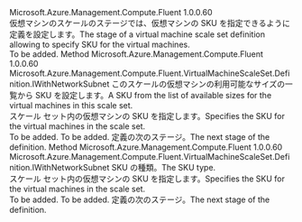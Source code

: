 <Type Name="IWithSku" FullName="Microsoft.Azure.Management.Compute.Fluent.VirtualMachineScaleSet.Definition.IWithSku">
  <TypeSignature Language="C#" Value="public interface IWithSku" />
  <TypeSignature Language="ILAsm" Value=".class public interface auto ansi abstract IWithSku" />
  <TypeSignature Language="DocId" Value="T:Microsoft.Azure.Management.Compute.Fluent.VirtualMachineScaleSet.Definition.IWithSku" />
  <TypeSignature Language="VB.NET" Value="Public Interface IWithSku" />
  <TypeSignature Language="F#" Value="type IWithSku = interface" />
  <AssemblyInfo>
    <AssemblyName>Microsoft.Azure.Management.Compute.Fluent</AssemblyName>
    <AssemblyVersion>1.0.0.60</AssemblyVersion>
  </AssemblyInfo>
  <Interfaces />
  <Docs>
    <summary>
            <span data-ttu-id="537b7-101">仮想マシンのスケールのステージでは、仮想マシンの SKU を指定できるように定義を設定します。</span><span class="sxs-lookup"><span data-stu-id="537b7-101">The stage of a virtual machine scale set definition allowing to specify SKU for the virtual machines.</span></span>
            </summary>
    <remarks>To be added.</remarks>
  </Docs>
  <Members>
    <Member MemberName="WithSku">
      <MemberSignature Language="C#" Value="public Microsoft.Azure.Management.Compute.Fluent.VirtualMachineScaleSet.Definition.IWithNetworkSubnet WithSku (Microsoft.Azure.Management.Compute.Fluent.IVirtualMachineScaleSetSku sku);" />
      <MemberSignature Language="ILAsm" Value=".method public hidebysig newslot virtual instance class Microsoft.Azure.Management.Compute.Fluent.VirtualMachineScaleSet.Definition.IWithNetworkSubnet WithSku(class Microsoft.Azure.Management.Compute.Fluent.IVirtualMachineScaleSetSku sku) cil managed" />
      <MemberSignature Language="DocId" Value="M:Microsoft.Azure.Management.Compute.Fluent.VirtualMachineScaleSet.Definition.IWithSku.WithSku(Microsoft.Azure.Management.Compute.Fluent.IVirtualMachineScaleSetSku)" />
      <MemberSignature Language="VB.NET" Value="Public Function WithSku (sku As IVirtualMachineScaleSetSku) As IWithNetworkSubnet" />
      <MemberSignature Language="F#" Value="abstract member WithSku : Microsoft.Azure.Management.Compute.Fluent.IVirtualMachineScaleSetSku -&gt; Microsoft.Azure.Management.Compute.Fluent.VirtualMachineScaleSet.Definition.IWithNetworkSubnet" Usage="iWithSku.WithSku sku" />
      <MemberType>Method</MemberType>
      <AssemblyInfo>
        <AssemblyName>Microsoft.Azure.Management.Compute.Fluent</AssemblyName>
        <AssemblyVersion>1.0.0.60</AssemblyVersion>
      </AssemblyInfo>
      <ReturnValue>
        <ReturnType>Microsoft.Azure.Management.Compute.Fluent.VirtualMachineScaleSet.Definition.IWithNetworkSubnet</ReturnType>
      </ReturnValue>
      <Parameters>
        <Parameter Name="sku" Type="Microsoft.Azure.Management.Compute.Fluent.IVirtualMachineScaleSetSku" />
      </Parameters>
      <Docs>
        <param name="sku"><span data-ttu-id="537b7-102">このスケールの仮想マシンの利用可能なサイズの一覧から SKU を設定します。</span><span class="sxs-lookup"><span data-stu-id="537b7-102">A SKU from the list of available sizes for the virtual machines in this scale set.</span></span></param>
        <summary>
            <span data-ttu-id="537b7-103">スケール セット内の仮想マシンの SKU を指定します。</span><span class="sxs-lookup"><span data-stu-id="537b7-103">Specifies the SKU for the virtual machines in the scale set.</span></span>
            </summary>
        <returns>To be added.</returns>
        <remarks>To be added.</remarks>
        <return><span data-ttu-id="537b7-104">定義の次のステージ。</span><span class="sxs-lookup"><span data-stu-id="537b7-104">The next stage of the definition.</span></span></return>
      </Docs>
    </Member>
    <Member MemberName="WithSku">
      <MemberSignature Language="C#" Value="public Microsoft.Azure.Management.Compute.Fluent.VirtualMachineScaleSet.Definition.IWithNetworkSubnet WithSku (Microsoft.Azure.Management.Compute.Fluent.VirtualMachineScaleSetSkuTypes skuType);" />
      <MemberSignature Language="ILAsm" Value=".method public hidebysig newslot virtual instance class Microsoft.Azure.Management.Compute.Fluent.VirtualMachineScaleSet.Definition.IWithNetworkSubnet WithSku(class Microsoft.Azure.Management.Compute.Fluent.VirtualMachineScaleSetSkuTypes skuType) cil managed" />
      <MemberSignature Language="DocId" Value="M:Microsoft.Azure.Management.Compute.Fluent.VirtualMachineScaleSet.Definition.IWithSku.WithSku(Microsoft.Azure.Management.Compute.Fluent.VirtualMachineScaleSetSkuTypes)" />
      <MemberSignature Language="VB.NET" Value="Public Function WithSku (skuType As VirtualMachineScaleSetSkuTypes) As IWithNetworkSubnet" />
      <MemberSignature Language="F#" Value="abstract member WithSku : Microsoft.Azure.Management.Compute.Fluent.VirtualMachineScaleSetSkuTypes -&gt; Microsoft.Azure.Management.Compute.Fluent.VirtualMachineScaleSet.Definition.IWithNetworkSubnet" Usage="iWithSku.WithSku skuType" />
      <MemberType>Method</MemberType>
      <AssemblyInfo>
        <AssemblyName>Microsoft.Azure.Management.Compute.Fluent</AssemblyName>
        <AssemblyVersion>1.0.0.60</AssemblyVersion>
      </AssemblyInfo>
      <ReturnValue>
        <ReturnType>Microsoft.Azure.Management.Compute.Fluent.VirtualMachineScaleSet.Definition.IWithNetworkSubnet</ReturnType>
      </ReturnValue>
      <Parameters>
        <Parameter Name="skuType" Type="Microsoft.Azure.Management.Compute.Fluent.VirtualMachineScaleSetSkuTypes" />
      </Parameters>
      <Docs>
        <param name="skuType"><span data-ttu-id="537b7-105">SKU の種類。</span><span class="sxs-lookup"><span data-stu-id="537b7-105">The SKU type.</span></span></param>
        <summary>
            <span data-ttu-id="537b7-106">スケール セット内の仮想マシンの SKU を指定します。</span><span class="sxs-lookup"><span data-stu-id="537b7-106">Specifies the SKU for the virtual machines in the scale set.</span></span>
            </summary>
        <returns>To be added.</returns>
        <remarks>To be added.</remarks>
        <return><span data-ttu-id="537b7-107">定義の次のステージ。</span><span class="sxs-lookup"><span data-stu-id="537b7-107">The next stage of the definition.</span></span></return>
      </Docs>
    </Member>
  </Members>
</Type>